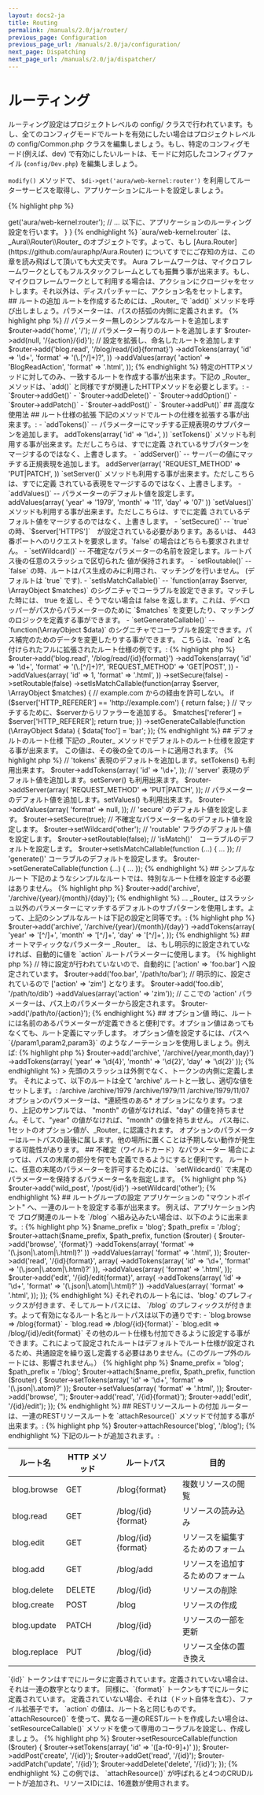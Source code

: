```yaml
---
layout: docs2-ja
title: Routing
permalink: /manuals/2.0/ja/router/
previous_page: Configuration
previous_page_url: /manuals/2.0/ja/configuration/
next_page: Dispatching
next_page_url: /manuals/2.0/ja/dispatcher/
---
```


# ルーティング

ルーティング設定はプロジェクトレベルの config/ クラスで行われています。もし、全てのコンフィグモードでルートを有効にしたい場合はプロジェクトレベルの config/Common.php クラスを編集しましょう。もし、特定のコンフィグモード(例えば、dev) で有効にしたいルートは、モードに対応したコンフィグファイル (`config/Dev.php`) を編集しましょう。

`modify()` メソッドで、 `$di->get('aura/web-kernel:router')` を利用してルーターサービスを取得し、アプリケーションにルートを設定しましょう。

{% highlight php %}
<?php
namespace Aura\Framework_Project\_Config;

use Aura\Di\Config;
use Aura\Di\Container;

class Common extends Config
{
    public function define(Container $di)
    {
        // パラメーター、セッター、サービスを定義します。
    }

    public function modify(Container $di)
    {
        // ルーターサービスを取得します。
        $router = $di->get('aura/web-kernel:router');
        // ... 以下に、アプリケーションのルーティング設定を行います。
    }
}
{% endhighlight %}

`aura/web-kernel:router` は、_Aura\\Router\\Router_ のオブジェクトです。よって、もし [Aura.Router](https://github.com/auraphp/Aura.Router) についてすでにご存知の方は、この章を読み飛ばして頂いても大丈夫です。

Aura フレームワークは、マイクロフレームワークとしてもフルスタックフレームとしても振舞う事が出来ます。もし、マイクロフレームワークとして利用する場合は、アクションにクロージャをセットします。それ以外は、ディスパッチャーに、アクション名をセットします。

## ルートの追加

ルートを作成するためには、_Router_ で `add()` メソッドを呼び出しましょう。パラメーターは、パスの括弧の内側に定義されます。

{% highlight php %}
// パラメーター無しのシンプルなルートを追加します
$router->add('home', '/');

// パラメーター有りのルートを追加します
$router->add(null, '/{action}/{id}');

// 設定を拡張し、命名したルートを追加します
$router->add('blog.read', '/blog/read/{id}{format}')
    ->addTokens(array(
        'id'     => '\d+',
        'format' => '(\.[^/]+)?',
    ))
    ->addValues(array(
        'action'     => 'BlogReadAction',
        'format'     => '.html',
    ));
{% endhighlight %}

特定のHTTPメソッドに対してのみ、一致するルートを作成する事が出来ます。下記の _Router_ メソッドは、`add()` と同様ですが関連したHTTPメソッドを必要とします。:

- `$router->addGet()`
- `$router->addDelete()`
- `$router->addOption()`
- `$router->addPatch()`
- `$router->addPost()`
- `$router->addPut()`

## 高度な使用法

## ルート仕様の拡張

下記のメソッドでルートの仕様を拡張する事が出来ます。:

- `addTokens()` -- パラメーターにマッチする正規表現のサブパターンを追加します。

        addTokens(array(
            'id' => '\d+',
        ))

    `setTokens()` メソッドも利用する事が出来ます。ただしこちらは、すでに定義
    されているサブパターンをマージするのではなく、上書きします。


- `addServer()` -- サーバーの値にマッチする正規表現を追加します。

        addServer(array(
            'REQUEST_METHOD' => 'PUT|PATCH',
        ))

    `setServer()` メソッドも利用する事が出来ます。ただしこちらは、すでに定義
    されている表現をマージするのではなく、上書きします。

- `addValues()` -- パラメーターのデフォルト値を設定します。

        addValues(array(
            'year' => '1979',
            'month' => '11',
            'day' => '07'
        ))

    `setValues()` メソッドも利用する事が出来ます。ただしこちらは、すでに定義
    されているデフォルト値をマージするのではなく、上書きします。

- `setSecure()` -- `true` の時、`$server['HTTPS']`　が設定されている必要があります。あるいは、
  443番ポートへのリクエストを要求します。`false` の場合はどちらも要求されません。

- `setWildcard()` -- 不確定なパラメーターの名前を設定します。ルートパス後の任意のスラッシュで区切られた
値が保持されます。

- `setRoutable()` -- `false` の時、ルートはパス生成のみに利用され、マッチングを行いません。 (デフォルトは `true` です).

- `setIsMatchCallable()` -- `function(array $server, \ArrayObject $matches)` のシグニチャでコーラブルを設定できます。マッチした時には、 true を返し、そうでない場合は false を返します。これは、デベロッパーがパスからパラメーターのために `$matches` を変更したり、マッチングのロジックを定義する事ができます。

- `setGenerateCallable()` -- `function(\ArrayObject $data)` のシグニチャでコーラブルを設定できます。パス補完のためのデータを変更したりする事ができます。

こちらは、`read` と名付けられたフルに拡張されたルート仕様の例です。:

{% highlight php %}
$router->add('blog.read', '/blog/read/{id}{format}')
    ->addTokens(array(
        'id' => '\d+',
        'format' => '(\.[^/]+)?',
        'REQUEST_METHOD' => 'GET|POST',
    ))
    ->addValues(array(
        'id' => 1,
        'format' => '.html',
    ))
    ->setSecure(false)
    ->setRoutable(false)
    ->setIsMatchCallable(function(array $server, \ArrayObject $matches) {

        // example.com からの経由を許可しない。
        if ($server['HTTP_REFERER'] == 'http://example.com') {
            return false;
        }

        // マッチするために、$serverからリファラーを追加する。
        $matches['referer'] = $server['HTTP_REFERER'];
        return true;

    })
    ->setGenerateCallable(function (\ArrayObject $data) {
        $data['foo'] = 'bar';
    });
{% endhighlight %}

## デフォルトのルート仕様

下記の _Router_ メソッドでデフォルトのルート仕様を設定する事が出来ます。
この値は、その後の全てのルートに適用されます。

{% highlight php %}
// 'tokens' 表現のデフォルトを追加します。setTokens() も利用出来ます。
$router->addTokens(array(
    'id' => '\d+',
));

// 'server' 表現のデフォルト値を追加します。setServer() も利用出来ます。
$router->addServer(array(
    'REQUEST_METHOD' => 'PUT|PATCH',
));

// パラメーターのデフォルト値を追加します。setValues() も利用出来ます。
$router->addValues(array(
    'format' => null,
));

// 'secure' のデフォルト値を設定します。
$router->setSecure(true);

// 不確定なパラメーター名のデフォルト値を設定します。
$router->setWildcard('other');

// 'routable' フラグのデフォルト値を設定します。
$router->setRoutable(false);

// 'isMatch()'　コーラブルのデフォルトを設定します。
$router->setIsMatchCallable(function (...) { ... });

// 'generate()' コーラブルのデフォルトを設定します。
$router->setGenerateCallable(function (...) { ... });
{% endhighlight %}

## シンプルなルート

下記のようなシンプルなルートでは、特別なルート仕様を設定する必要はありません。

{% highlight php %}
$router->add('archive', '/archive/{year}/{month}/{day}');
{% endhighlight %}

... _Router_ はスラッシュ以外のパラメーターにマッチするデフォルトのサブパターンを使用します。よって、上記のシンプルなルートは下記の設定と同等です。:

{% highlight php %}
$router->add('archive', '/archive/{year}/{month}/{day}')
    ->addTokens(array(
        'year'  => '[^/]+',
        'month' => '[^/]+',
        'day'   => '[^/]+',
    ));
{% endhighlight %}

## オートマティックなパラメーター

_Router_　は、もし明示的に設定されていなければ、自動的に値を `action` ルートパラメーターに使用します。
 
{% highlight php %}
// 特に設定が行われていないので、自動的に ['action' => 'foo.bar'] へ設定されています。
$router->add('foo.bar', '/path/to/bar');

// 明示的に、設定されているので ['action' => 'zim'] となります。
$router->add('foo.dib', '/path/to/dib')
       ->addValues(array('action' => 'zim'));

// ここでの 'action' パラメーターは、パス上のパラメーターから設定されます。
$router->add('/path/to/{action}');
{% endhighlight %}

## オプション値

時に、ルートには名前のあるパラメーターが定義できると便利です。オプション値はあってもなくても、ルート定義にマッチします。

オプション値を設定するには、パスへ `{/param1,param2,param3}` のようなノーテーションを使用しましょう。例えば:

{% highlight php %}
$router->add('archive', '/archive{/year,month,day}')
    ->addTokens(array(
        'year'  => '\d{4}',
        'month' => '\d{2}',
        'day'   => '\d{2}'
    ));
{% endhighlight %}

> 先頭のスラッシュは外側でなく、トークンの内側に定義します。

それによって、以下のルートは全て 'archive' ルートと一致し、適切な値をセットします。:

    /archive
    /archive/1979
    /archive/1979/11
    /archive/1979/11/07

オプションのパラメーターは、*連続性のある* オプションになります。つまり、上記のサンプルでは、
"month" の値がなければ、"day" の値を持ちません。そして、"year" の値がなければ、"month" の値を持ちません。

パス毎に、1セットのオプション値が、_Router_ に認識されます。

オプションのパラメーターはルートパスの最後に属します。他の場所に置くことは予期しない動作が発生する可能性があります。

## 不確定（ワイルドカード）なパラメーター

場合によっては、パスの末尾の部分を何でも定義できるようにすると便利です。
ルートに、任意の末尾のパラメーターを許可するためには、 `setWildcard()` で末尾のパラメーターを保持するパラメーター名を指定します。

{% highlight php %}
$router->add('wild_post', '/post/{id}')
    ->setWildcard('other');
{% endhighlight %}

## ルートグループの設定

アプリケーションの "マウントポイント" へ、一連のルートを設定する事が出来ます。 例えば、アプリケーション内で
ブログ関連のルートを `/blog` へ組み込みたい場合は、以下のように出来ます。:

{% highlight php %}
$name_prefix = 'blog';
$path_prefix = '/blog';

$router->attach($name_prefix, $path_prefix, function ($router) {

    $router->add('browse', '{format}')
        ->addTokens(array(
            'format' => '(\.json|\.atom|\.html)?'
        ))
        ->addValues(array(
            'format' => '.html',
        ));

    $router->add('read', '/{id}{format}', array(
        ->addTokens(array(
            'id'     => '\d+',
            'format' => '(\.json|\.atom|\.html)?'
        )),
        ->addValues(array(
            'format' => '.html',
        ));

    $router->add('edit', '/{id}/edit{format}', array(
        ->addTokens(array(
            'id' => '\d+',
            'format' => '(\.json|\.atom|\.html)?'
        ))
        ->addValues(array(
            'format' => '.html',
        ));
});
{% endhighlight %}

それぞれのルート名には、'blog.' のプレフィックスが付きます、そしてルートパスには、 `/blog` のプレフィックスが付きます。よって有効になるルート名とルートパスは以下の通りです:

- `blog.browse  =>  /blog{format}`
- `blog.read    =>  /blog/{id}{format}`
- `blog.edit    =>  /blog/{id}/edit{format}`

その他のルート仕様も付加できるように設定する事ができます。これによって設定されたルートはデフォルトでルート仕様が設定されるため、共通設定を繰り返し定義する必要はありません。(このグループ外のルートには、影響されません。）

{% highlight php %}
$name_prefix = 'blog';
$path_prefix = '/blog';

$router->attach($name_prefix, $path_prefix, function ($router) {

    $router->setTokens(array(
        'id'     => '\d+',
        'format' => '(\.json|\.atom)?'
    ));

    $router->setValues(array(
        'format' => '.html',
    ));

    $router->add('browse', '');
    $router->add('read', '/{id}{format}');
    $router->add('edit', '/{id}/edit');
});
{% endhighlight %}

## RESTリソースルートの付加

ルーターは、一連のRESTリソースルートを `attachResource()` メソッドで付加する事が出来ます。:

{% highlight php %}
$router->attachResource('blog', '/blog');
{% endhighlight %}

下記のルートが追加されます。:

<table>
  <thead>
    <tr>
      <th>ルート名</th>
      <th>HTTP メソッド</th>
      <th>ルートパス</th>
      <th>目的</th>
    </tr>
  </thead>
  <tbody>
    <tr>
      <td>blog.browse</td>
      <td>GET</td>
      <td>/blog{format}</td>
      <td>複数リソースの閲覧</td>
    </tr>
    <tr>
      <td>blog.read</td>
      <td>GET</td>
      <td>/blog/{id}{format}</td>
      <td>リソースの読み込み</td>
    </tr>
    <tr>
      <td>blog.edit</td>
      <td>GET</td>
      <td>/blog/{id}{format}</td>
      <td>リソースを編集するためのフォーム</td>
    </tr>
    <tr>
      <td>blog.add</td>
      <td>GET</td>
      <td>/blog/add</td>
      <td>リソースを追加するためのフォーム</td>
    </tr>
    <tr>
      <td>blog.delete</td>
      <td>DELETE</td>
      <td>/blog/{id}</td>
      <td>リソースの削除</td>
    </tr>
    <tr>
      <td>blog.create</td>
      <td>POST</td>
      <td>/blog</td>
      <td>リソースの作成</td>
    </tr>
    <tr>
      <td>blog.update</td>
      <td>PATCH</td>
      <td>/blog/{id}</td>
      <td>リソースの一部を更新</td>
    </tr>
    <tr>
      <td>blog.replace</td>
      <td>PUT</td>
      <td>/blog/{id}</td>
      <td>リソース全体の置き換え</td>
    </tr>
  </tbody>
</table>

`{id}` トークンはすでにルータに定義されています。定義されていない場合は、それは一連の数字となります。
同様に、`{format}` トークンもすでにルータに定義されています。
定義されていない場合、それは（ドット自体を含む）、ファイル拡張子です。

`action` の値は、ルート名と同じものです。

`attachResource()` を使って、異なる一連のRESTルートを作成したい場合は、 `setResourceCallable()` メソッドを使って専用のコーラブルを設定し、作成しましょう。


{% highlight php %}
$router->setResourceCallable(function ($router) {
    $router->setTokens(array(
        'id' => '([a-f0-9]+)'
    ));
    $router->addPost('create', '/{id}');
    $router->addGet('read', '/{id}');
    $router->addPatch('update', '/{id}');
    $router->addDelete('delete', '/{id}');
});
{% endhighlight %}

この例では、 `attachResource()` が呼ばれると4つのCRUDルートが追加され、リソースIDには、16進数が使用されます。
